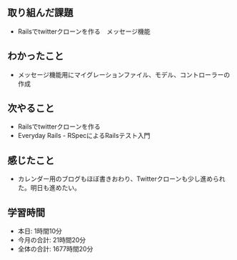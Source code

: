## 取り組んだ課題
- Railsでtwitterクローンを作る　メッセージ機能
## わかったこと
- メッセージ機能用にマイグレーションファイル、モデル、コントローラーの作成
## 次やること
- Railsでtwitterクローンを作る
- Everyday Rails - RSpecによるRailsテスト入門
## 感じたこと
- カレンダー用のブログもほぼ書きおわり、Twitterクローンも少し進められた。明日も進めたい。
## 学習時間
- 本日: 1時間10分
- 今月の合計: 21時間20分
- 全体の合計: 1677時間20分
